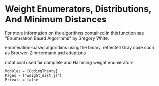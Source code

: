 # Weight Enumerators, Distributions, And Minimum Distances

For more information on the algorithms contained in this function see
"Enumeration Based Algorithms" by Gregory White.

enumeration-based algorithms using the binary, reflected Gray code such as Brouwer-Zimmermann
and adaptions

notational used for complete and Hamming weight enumerators

```@autodocs
Modules = [CodingTheory]
Pages = ["weight_dist.jl"]
Private = false
```
